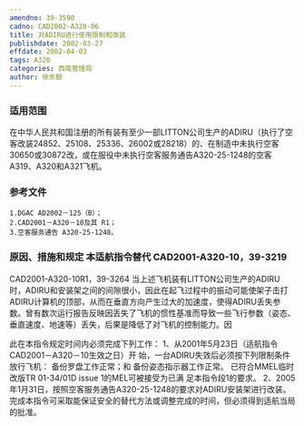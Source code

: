 ```yaml
---
amendno: 39-3590
cadno: CAD2002-A320-06
title: 对ADIRU进行使用限制和改装
publishdate: 2002-03-27
effdate: 2002-04-03
tags: A320
categories: 西南管理局
author: 徐东毅
---
```


### 适用范围 
在中华人民共和国注册的所有装有至少一部LITTON公司生产的ADIRU（执行了空客改装24852、25108、25336、26002或28218）的、在制造中未执行空客30650或30872改，或在服役中未执行空客服务通告A320-25-1248的空客A319、A320和A321飞机。

<!--more-->
### 参考文件
    1.DGAC AD2002－125（B）；
    2.CAD2001－A320－10及其 R1；
    3.空客服务通告 A320-25-1248。

### 原因、措施和规定 本适航指令替代 CAD2001-A320-10，39-3219
 CAD2001-A320-10R1，39-3264
    当上述飞机装有LITTON公司生产的ADIRU时，ADIRU和安装架之间的间隙很小，因此在起飞过程中的振动可能使架子击打ADIRU计算机的顶部，从而在垂直方向产生过大的加速度，使得ADIRU丢失参数。曾有数次运行报告反映因丢失了飞机的惯性基准而导致一些飞行参数（姿态、垂直速度、地速等）丢失，后果是降低了对飞机的控制能力。因
  
此在本指令规定时间内必须完成下列工作：     1、从2001年5月23日（适航指令CAD2001－A320－10生效之日）开
始，一台ADIRU失效后必须按下列限制条件放行飞机：     备份罗盘工作正常；和     备份姿态指示器工作正常。     已符合MMEL临时改版TR 01-34/01D issue 1的MEL可被接受为已满
足本指令段1的要求。     2、2005年1月31日，按照空客服务通告A320-25-1248的要求对ADIRU安装架进行改装。     完成本指令可采取能保证安全的替代方法或调整完成的时间，但必须得到适航当局的批准。
